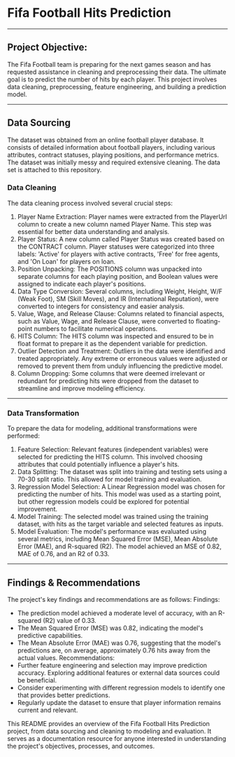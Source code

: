 # Fifa  Football Hits Prediction


----
## Project Objective:
The Fifa Football team is preparing for the next games season and has requested assistance in cleaning and preprocessing their data. The ultimate goal is to predict the number of hits by each player. This project involves data cleaning, preprocessing, feature engineering, and building a prediction model.



-----
## Data Sourcing
The dataset was obtained from an online football player database. It consists of detailed information about football players, including various attributes, contract statuses, playing positions, and performance metrics. The dataset was initially messy and required extensive cleaning. The data set is attached to this repository.
### Data Cleaning
The data cleaning process involved several crucial steps:
1. Player Name Extraction: Player names were extracted from the PlayerUrl column to create a new column named Player Name. This step was essential for better data understanding and analysis.
2. Player Status: A new column called Player Status was created based on the CONTRACT column. Player statuses were categorized into three labels: 'Active' for players with active contracts, 'Free' for free agents, and 'On Loan' for players on loan.
3. Position Unpacking: The POSITIONS column was unpacked into separate columns for each playing position, and Boolean values were assigned to indicate each player's positions.
4. Data Type Conversion: Several columns, including Weight, Height, W/F (Weak Foot), SM (Skill Moves), and IR (International Reputation), were converted to integers for consistency and easier analysis.
5. Value, Wage, and Release Clause: Columns related to financial aspects, such as Value, Wage, and Release Clause, were converted to floating-point numbers to facilitate numerical operations.
6. HITS Column: The HITS column was inspected and ensured to be in float format to prepare it as the dependent variable for prediction.
7. Outlier Detection and Treatment: Outliers in the data were identified and treated appropriately. Any extreme or erroneous values were adjusted or removed to prevent them from unduly influencing the predictive model.
8. Column Dropping: Some columns that were deemed irrelevant or redundant for predicting hits were dropped from the dataset to streamline and improve modeling efficiency.


----
### Data Transformation
To prepare the data for modeling, additional transformations were performed:
1. Feature Selection: Relevant features (independent variables) were selected for predicting the HITS column. This involved choosing attributes that could potentially influence a player's hits.
2. Data Splitting: The dataset was split into training and testing sets using a 70-30 split ratio. This allowed for model training and evaluation.
3. Regression Model Selection: A Linear Regression model was chosen for predicting the number of hits. This model was used as a starting point, but other regression models could be explored for potential improvement.
4. Model Training: The selected model was trained using the training dataset, with hits as the target variable and selected features as inputs.
5. Model Evaluation: The model's performance was evaluated using several metrics, including Mean Squared Error (MSE), Mean Absolute Error (MAE), and R-squared (R2). The model achieved an MSE of 0.82, MAE of 0.76, and an R2 of 0.33.




----
## Findings & Recommendations
The project's key findings and recommendations are as follows:
Findings:
- The prediction model achieved a moderate level of accuracy, with an R-squared (R2) value of 0.33.
- The Mean Squared Error (MSE) was 0.82, indicating the model's predictive capabilities.
- The Mean Absolute Error (MAE) was 0.76, suggesting that the model's predictions are, on average, approximately 0.76 hits away from the actual values.
Recommendations:
- Further feature engineering and selection may improve prediction accuracy. Exploring additional features or external data sources could be beneficial.
- Consider experimenting with different regression models to identify one that provides better predictions.
- Regularly update the dataset to ensure that player information remains current and relevant.

This README provides an overview of the Fifa Football Hits Prediction project, from data sourcing and cleaning to modeling and evaluation. It serves as a documentation resource for anyone interested in understanding the project's objectives, processes, and outcomes.
